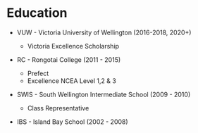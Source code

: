 # Education

- VUW - Victoria University of Wellington (2016-2018, 2020+)
  - Victoria Excellence Scholarship

- RC - Rongotai College (2011 - 2015)
  - Prefect
  - Excellence NCEA Level 1,2 & 3

- SWIS - South Wellington Intermediate School (2009 - 2010)
  - Class Representative

- IBS - Island Bay School
(2002 - 2008)
